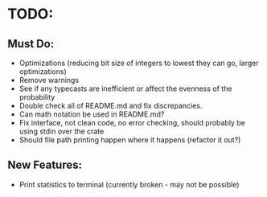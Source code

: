 # TODO:

## Must Do:

- Optimizations (reducing bit size of integers to lowest they can go, larger
  optimizations)
- Remove warnings
- See if any typecasts are inefficient or affect the evenness of the probability
- Double check all of README.md and fix discrepancies.
- Can math notation be used in README.md?
- Fix interface, not clean code, no error checking, should probably be using
  stdin over the crate
- Should file path printing happen where it happens (refactor it out?)

## New Features:

- Print statistics to terminal (currently broken - may not be possible)
